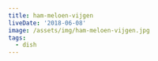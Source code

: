 ```yaml
---
title: ham-meloen-vijgen
liveDate: '2018-06-08'
image: /assets/img/ham-meloen-vijgen.jpg
tags:
  - dish
---
```


